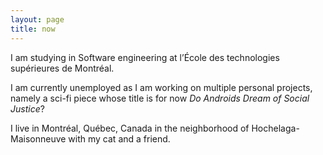 ```yaml
---
layout: page
title: now
---
```




I am studying in Software engineering at l’École des technologies supérieures de Montréal.

I am currently unemployed as I am working on multiple personal projects, namely a sci-fi piece whose title is for now *Do Androids Dream of Social Justice*?

I live in Montréal, Québec, Canada in the neighborhood of Hochelaga-Maisonneuve with my cat and a friend.
